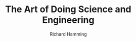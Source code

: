 ---
title: 'The Art of Doing Science and Engineering'
author: 'Richard Hamming'
dateFinished: '2023-09-05'
summary: "WIP"
rating: 9
---